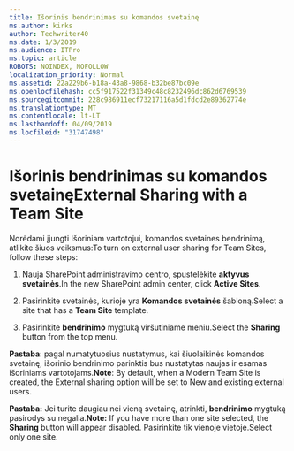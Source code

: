 ```yaml
---
title: Išorinis bendrinimas su komandos svetainę
ms.author: kirks
author: Techwriter40
ms.date: 1/3/2019
ms.audience: ITPro
ms.topic: article
ROBOTS: NOINDEX, NOFOLLOW
localization_priority: Normal
ms.assetid: 22a229b6-b18a-43a8-9868-b32be87bc09e
ms.openlocfilehash: cc5f917522f31349c48c8232496dc862d6769539
ms.sourcegitcommit: 228c986911ecf73217116a5d1fdcd2e89362774e
ms.translationtype: MT
ms.contentlocale: lt-LT
ms.lasthandoff: 04/09/2019
ms.locfileid: "31747498"
---
```

# <a name="external-sharing-with-a-team-site"></a><span data-ttu-id="a9021-102">Išorinis bendrinimas su komandos svetainę</span><span class="sxs-lookup"><span data-stu-id="a9021-102">External Sharing with a Team Site</span></span>

<span data-ttu-id="a9021-103">Norėdami įjungti Išoriniam vartotojui, komandos svetaines bendrinimą, atlikite šiuos veiksmus:</span><span class="sxs-lookup"><span data-stu-id="a9021-103">To turn on external user sharing for Team Sites, follow these steps:</span></span> 
  
1. <span data-ttu-id="a9021-104">Nauja SharePoint administravimo centro, spustelėkite **aktyvus svetainės**.</span><span class="sxs-lookup"><span data-stu-id="a9021-104">In the new SharePoint admin center, click **Active Sites**.</span></span>
  
2. <span data-ttu-id="a9021-105">Pasirinkite svetainės, kurioje yra **Komandos svetainės** šabloną.</span><span class="sxs-lookup"><span data-stu-id="a9021-105">Select a site that has a **Team Site** template.</span></span> 
  
3. <span data-ttu-id="a9021-106">Pasirinkite **bendrinimo** mygtuką viršutiniame meniu.</span><span class="sxs-lookup"><span data-stu-id="a9021-106">Select the **Sharing** button from the top menu.</span></span> 
  
 <span data-ttu-id="a9021-107">**Pastaba**: pagal numatytuosius nustatymus, kai šiuolaikinės komandos svetainę, išorinio bendrinimo parinktis bus nustatytas naujas ir esamas išoriniams vartotojams.</span><span class="sxs-lookup"><span data-stu-id="a9021-107">**Note**: By default, when a Modern Team Site is created, the External sharing option will be set to New and existing external users.</span></span> 
  
 <span data-ttu-id="a9021-108">**Pastaba:** Jei turite daugiau nei vieną svetainę, atrinkti, **bendrinimo** mygtuką pasirodys su negalia.</span><span class="sxs-lookup"><span data-stu-id="a9021-108">**Note:** If you have more than one site selected, the **Sharing** button will appear disabled.</span></span> <span data-ttu-id="a9021-109">Pasirinkite tik vienoje vietoje.</span><span class="sxs-lookup"><span data-stu-id="a9021-109">Select only one site.</span></span> 
  

